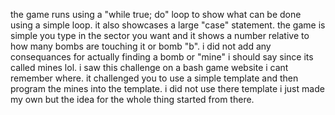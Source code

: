 the game runs using a "while true; do" loop to show what can be done using a simple loop.
it also showcases a large "case" statement.
the game is simple you type in the sector you want and it shows a number relative to how many bombs are touching it or bomb "b".
i did not add any consequances for actually finding a bomb or "mine" i should say since its called mines lol.
i saw this challenge on a bash game website i cant remember where. 
it challenged you to use a simple template and then program the mines into the template.
i did not use there template i just made my own but the idea for the whole thing started from there.
